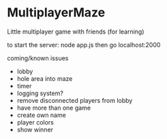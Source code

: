 # MultiplayerMaze
Little multiplayer game with friends (for learning)


to start the server:
node app.js
then go localhost:2000

coming/known issues
- lobby
- hole area into maze
- timer
- logging system?
- remove disconnected players from lobby
- have more than one game
- create own name
- player colors
- show winner